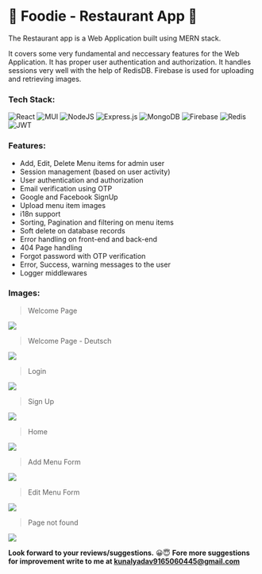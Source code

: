# 🍔 Foodie - Restaurant App 🍔


The Restaurant app is a Web Application built using MERN stack.

It covers some very fundamental and neccessary features for the Web Application. It has proper user authentication and authorization. It handles sessions very well with the help of RedisDB. 
Firebase is used for uploading and retrieving images.


### Tech Stack:
![React](https://img.shields.io/badge/react-%2320232a.svg?style=for-the-badge&logo=react&logoColor=%2361DAFB)
![MUI](https://img.shields.io/badge/MUI-%230081CB.svg?style=for-the-badge&logo=mui&logoColor=white)
![NodeJS](https://img.shields.io/badge/node.js-6DA55F?style=for-the-badge&logo=node.js&logoColor=white)
![Express.js](https://img.shields.io/badge/express.js-%23404d59.svg?style=for-the-badge&logo=express&logoColor=%2361DAFB)
![MongoDB](https://img.shields.io/badge/MongoDB-%234ea94b.svg?style=for-the-badge&logo=mongodb&logoColor=white)
![Firebase](https://img.shields.io/badge/firebase-%23039BE5.svg?style=for-the-badge&logo=firebase)
![Redis](https://img.shields.io/badge/redis-%23DD0031.svg?style=for-the-badge&logo=redis&logoColor=white)
![JWT](https://img.shields.io/badge/JWT-black?style=for-the-badge&logo=JSON%20web%20tokens)

### Features:
- Add, Edit, Delete Menu items for admin user
- Session management (based on user activity)
- User authentication and authorization
- Email verification using OTP
- Google and Facebook SignUp
- Upload menu item images
- i18n support
- Sorting, Pagination and filtering on menu items
- Soft delete on database records
- Error handling on front-end and back-end
- 404 Page handling
- Forgot password with OTP verification
- Error, Success, warning messages to the user
- Logger middlewares

### Images:
> Welcome Page
<img src="https://github.com/hetsuthar028/restaurant-app-wt/blob/master/screenshots/WelcomePage.png" />

> Welcome Page - Deutsch
<img src="https://github.com/hetsuthar028/restaurant-app-wt/blob/master/screenshots/WelcomePageDeutsch.png" />

> Login
<img src="https://github.com/hetsuthar028/restaurant-app-wt/blob/master/screenshots/Login.png" />

> Sign Up
<img src="https://github.com/hetsuthar028/restaurant-app-wt/blob/master/screenshots/SignUp.png" />

> Home
<img src="https://github.com/hetsuthar028/restaurant-app-wt/blob/master/screenshots/Home.png" />

> Add Menu Form
<img src="https://github.com/hetsuthar028/restaurant-app-wt/blob/master/screenshots/AddMenu.png" />

> Edit Menu Form
<img src="https://github.com/hetsuthar028/restaurant-app-wt/blob/master/screenshots/EditMenu.png" />

> Page not found
<img src="https://github.com/hetsuthar028/restaurant-app-wt/blob/master/screenshots/PageNotFound.png" />

**Look forward to your reviews/suggestions.** 😀😇
**Fore more suggestions for improvement write to me at kunalyadav9165060445@gmail.com**